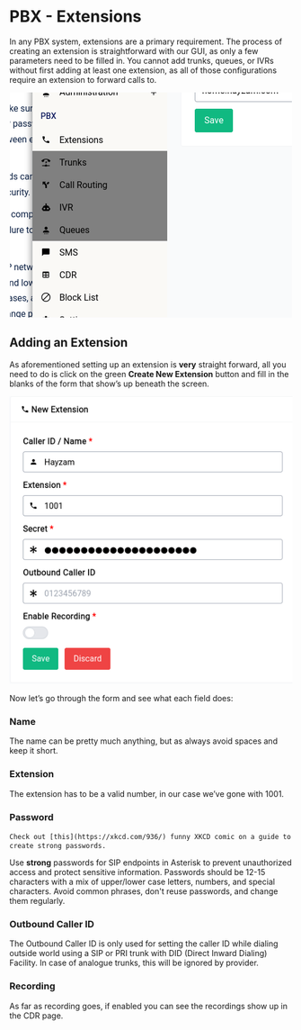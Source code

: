 # PBX - Extensions

In any PBX system, extensions are a primary requirement. The process of creating an extension is straightforward with our GUI, as only a few parameters need to be filled in. You cannot add trunks, queues, or IVRs without first adding at least one extension, as all of those configurations require an extension to forward calls to.

<center>
    <a data-fancybox data-src="./img/1.gif" data-caption="No Extensions">
        <img src="./img/1.gif" />
    </a>
</center>

## Adding an Extension

As aforementioned setting up an extension is **very** straight forward, all you need to do is click on the green **Create New Extension** button and fill in the blanks of the form that show’s up beneath the screen.

<center>
    <a data-fancybox data-src="./img/2.png" data-caption="PBX - Extensions - New Extension">
        <img src="./img/2.png" />
    </a>
</center>

Now let’s go through the form and see what each field does:

### Name

The name can be pretty much anything, but as always avoid spaces and keep it short.

### Extension

The extension has to be a valid number, in our case we’ve gone with 1001.

### Password

```admonish note
Check out [this](https://xkcd.com/936/) funny XKCD comic on a guide to create strong passwords.
```

Use **strong** passwords for SIP endpoints in Asterisk to prevent unauthorized access and protect sensitive information. Passwords should be 12-15 characters with a mix of upper/lower case letters, numbers, and special characters. Avoid common phrases, don't reuse passwords, and change them regularly.

### Outbound Caller ID

The Outbound Caller ID is only used for setting the caller ID while dialing outside world using a SIP or PRI trunk with DID (Direct Inward Dialing) Facility. In case of analogue trunks, this will be ignored by provider.

### Recording

As far as recording goes, if enabled you can see the recordings show up in the CDR page.